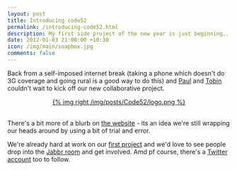 ```yaml
--- 
layout: post
title: Introducing code52
permalink: /introducing-code52.html
description: My first side project of the new year is just beginning...
date: 2012-01-03 21:00:00 +10:30
icon: /img/main/soapbox.jpg
comments: false
---
```


Back from a self-imposed internet break (taking a phone which doesn't do 3G coverage and going rural is a good way to do this) and [Paul](http://twitter.com/aeoth) and [Tobin](http://twitter.com/tobin) couldn't wait to kick off our new collaborative project. 

<center><a href="http://code52.org">{% img right /img/posts/Code52/logo.png %}</a></center>
<br/>

There's a bit more of a blurb on [the website](http://code52.org/about.html) - its an idea we're still wrapping our heads around by using a bit of trial and error. 

We're already hard at work on our [first project](http://code52.org/downmarker) and we'd love to see people drop into the [Jabbr room](http://jabbr.net/#/rooms/code52) and get involved. Amd pf course, there's a [Twitter account](http://twitter.com/code_52) too to follow.

